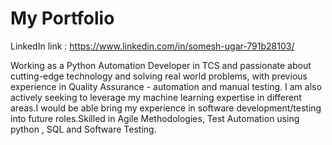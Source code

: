 # My Portfolio

LinkedIn link : https://www.linkedin.com/in/somesh-ugar-791b28103/

Working as a Python Automation Developer in TCS and passionate about cutting-edge technology and solving real world problems, with previous experience in Quality Assurance - automation and manual testing. I am also actively seeking to leverage my machine learning expertise in different areas.I would be able bring my experience in software development/testing into future roles.Skilled in Agile Methodologies, Test Automation using python , SQL and Software Testing.
